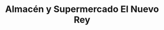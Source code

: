 ---
title: "Almacén y Supermercado El Nuevo Rey"
url: /la-concepcion/almacen-y-supermercado-el-nuevo-rey/
shop: Lebensmittel
---